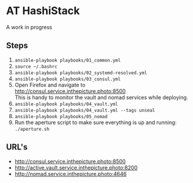 # AT HashiStack

A work in progress

## Steps

1. `ansible-playbook playbooks/01_common.yml`
2. `source ~/.bashrc`
3. `ansible-playbook playbooks/02_systemd-resolved.yml`
4. `ansible-playbook playbooks/03_consul.yml`
5. Open Firefox and navigate to <http://consul.service.inthepicture.photo:8500>  
   This is handy to monitor the vault and nomad services while deploying.
6. `ansible-playbook playbooks/04_vault.yml`
7. `ansible-playbook playbooks/04_vault.yml --tags unseal`
8. `ansible-playbook playbooks/05_nomad`
9. Run the aperture script to make sure everything is up and running: `./aperture.sh`

## URL's

- <http://consul.service.inthepicture.photo:8500>
- <http://active.vault.service.inthepicture.photo:8200>
- <http://nomad.service.inthepicture.photo:4646>